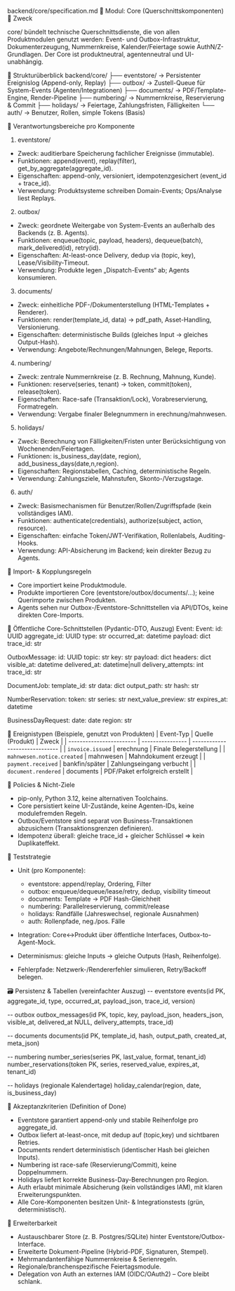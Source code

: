 backend/core/specification.md
📘 Modul: Core (Querschnittskomponenten)
🎯 Zweck

core/ bündelt technische Querschnittsdienste, die von allen Produktmodulen genutzt werden:
Event- und Outbox-Infrastruktur, Dokumenterzeugung, Nummernkreise, Kalender/Feiertage sowie AuthN/Z-Grundlagen.
Der Core ist produktneutral, agentenneutral und UI-unabhängig.

🧱 Strukturüberblick
backend/core/
├── eventstore/   → Persistenter Ereignislog (Append-only, Replay)
├── outbox/       → Zustell-Queue für System-Events (Agenten/Integrationen)
├── documents/    → PDF/Template-Engine, Render-Pipeline
├── numbering/    → Nummernkreise, Reservierung & Commit
├── holidays/     → Feiertage, Zahlungsfristen, Fälligkeiten
└── auth/         → Benutzer, Rollen, simple Tokens (Basis)

🧩 Verantwortungsbereiche pro Komponente
1) eventstore/
- Zweck: auditierbare Speicherung fachlicher Ereignisse (immutable).
- Funktionen: append(event), replay(filter), get_by_aggregate(aggregate_id).
- Eigenschaften: append-only, versioniert, idempotenzgesichert (event_id + trace_id).
- Verwendung: Produktsysteme schreiben Domain-Events; Ops/Analyse liest Replays.

2) outbox/
- Zweck: geordnete Weitergabe von System-Events an außerhalb des Backends (z. B. Agents).
- Funktionen: enqueue(topic, payload, headers), dequeue(batch), mark_delivered(id), retry(id).
- Eigenschaften: At-least-once Delivery, dedup via (topic, key), Lease/Visibility-Timeout.
- Verwendung: Produkte legen „Dispatch-Events“ ab; Agents konsumieren.

3) documents/
- Zweck: einheitliche PDF-/Dokumenterstellung (HTML-Templates + Renderer).
- Funktionen: render(template_id, data) -> pdf_path, Asset-Handling, Versionierung.
- Eigenschaften: deterministische Builds (gleiches Input → gleiches Output-Hash).
- Verwendung: Angebote/Rechnungen/Mahnungen, Belege, Reports.

4) numbering/
- Zweck: zentrale Nummernkreise (z. B. Rechnung, Mahnung, Kunde).
- Funktionen: reserve(series, tenant) -> token, commit(token), release(token).
- Eigenschaften: Race-safe (Transaktion/Lock), Vorabreservierung, Formatregeln.
- Verwendung: Vergabe finaler Belegnummern in erechnung/mahnwesen.

5) holidays/
- Zweck: Berechnung von Fälligkeiten/Fristen unter Berücksichtigung von Wochenenden/Feiertagen.
- Funktionen: is_business_day(date, region), add_business_days(date,n,region).
- Eigenschaften: Regionstabellen, Caching, deterministische Regeln.
- Verwendung: Zahlungsziele, Mahnstufen, Skonto-/Verzugstage.

6) auth/
- Zweck: Basismechanismen für Benutzer/Rollen/Zugriffspfade (kein vollständiges IAM).
- Funktionen: authenticate(credentials), authorize(subject, action, resource).
- Eigenschaften: einfache Token/JWT-Verifikation, Rollenlabels, Auditing-Hooks.
- Verwendung: API-Absicherung im Backend; kein direkter Bezug zu Agents.

🔗 Import- & Kopplungsregeln
- Core importiert keine Produktmodule.
- Produkte importieren Core (eventstore/outbox/documents/…); keine Querimporte zwischen Produkten.
- Agents sehen nur Outbox-/Eventstore-Schnittstellen via API/DTOs, keine direkten Core-Imports.

📡 Öffentliche Core-Schnittstellen (Pydantic-DTO, Auszug)
Event:
Event:
  id: UUID
  aggregate_id: UUID
  type: str
  occurred_at: datetime
  payload: dict
  trace_id: str

OutboxMessage:
  id: UUID
  topic: str
  key: str
  payload: dict
  headers: dict
  visible_at: datetime
  delivered_at: datetime|null
  delivery_attempts: int
  trace_id: str

DocumentJob:
  template_id: str
  data: dict
  output_path: str
  hash: str

NumberReservation:
  token: str
  series: str
  next_value_preview: str
  expires_at: datetime

BusinessDayRequest:
  date: date
  region: str


🧩 Ereignistypen (Beispiele, genutzt von Produkten)
| Event-Typ                | Quelle (Produkt) | Zweck                          |
| ------------------------ | ---------------- | ------------------------------ |
| `invoice.issued`         | erechnung         | Finale Belegerstellung         |
| `mahnwesen.notice.created` | mahnwesen          | Mahndokument erzeugt           |
| `payment.received`       | bankfin/später   | Zahlungseingang verbucht       |
| `document.rendered`      | documents        | PDF/Paket erfolgreich erstellt |



🔐 Policies & Nicht-Ziele
- pip-only, Python 3.12, keine alternativen Toolchains.
- Core persistiert keine UI-Zustände, keine Agenten-IDs, keine modulefremden Regeln.
- Outbox/Eventstore sind separat von Business-Transaktionen abzusichern (Transaktionsgrenzen definieren).
- Idempotenz überall: gleiche trace_id + gleicher Schlüssel ⇒ kein Duplikateffekt.

🧪 Teststrategie
- Unit (pro Komponente):
    - eventstore: append/replay, Ordering, Filter
    - outbox: enqueue/dequeue/lease/retry, dedup, visibility timeout
    - documents: Template → PDF Hash-Gleichheit
    - numbering: Parallelreservierung, commit/release
    - holidays: Randfälle (Jahreswechsel, regionale Ausnahmen)
    - auth: Rollenpfade, neg./pos. Fälle

- Integration: Core↔Produkt über öffentliche Interfaces, Outbox-to-Agent-Mock.
- Determinismus: gleiche Inputs → gleiche Outputs (Hash, Reihenfolge).
- Fehlerpfade: Netzwerk-/Rendererfehler simulieren, Retry/Backoff belegen.

🗃️ Persistenz & Tabellen (vereinfachter Auszug)
-- eventstore
events(id PK, aggregate_id, type, occurred_at, payload_json, trace_id, version)

-- outbox
outbox_messages(id PK, topic, key, payload_json, headers_json,
                visible_at, delivered_at NULL, delivery_attempts, trace_id)

-- documents
documents(id PK, template_id, hash, output_path, created_at, meta_json)

-- numbering
number_series(series PK, last_value, format, tenant_id)
number_reservations(token PK, series, reserved_value, expires_at, tenant_id)

-- holidays (regionale Kalendertage)
holiday_calendar(region, date, is_business_day)


🚦 Akzeptanzkriterien (Definition of Done)
- Eventstore garantiert append-only und stabile Reihenfolge pro aggregate_id.
- Outbox liefert at-least-once, mit dedup auf (topic,key) und sichtbaren Retries.
- Documents rendert deterministisch (identischer Hash bei gleichen Inputs).
- Numbering ist race-safe (Reservierung/Commit), keine Doppelnummern.
- Holidays liefert korrekte Business-Day-Berechnungen pro Region.
- Auth erlaubt minimale Absicherung (kein vollständiges IAM), mit klaren Erweiterungspunkten.
- Alle Core-Komponenten besitzen Unit- & Integrationstests (grün, deterministisch).

🔧 Erweiterbarkeit
- Austauschbarer Store (z. B. Postgres/SQLite) hinter Eventstore/Outbox-Interface.
- Erweiterte Dokument-Pipeline (Hybrid-PDF, Signaturen, Stempel).
- Mehrmandantenfähige Nummernkreise & Serienregeln.
- Regionale/branchenspezifische Feiertagsmodule.
- Delegation von Auth an externes IAM (OIDC/OAuth2) – Core bleibt schlank.